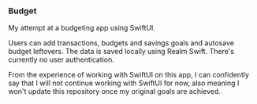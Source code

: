 ### Budget

My attempt at a budgeting app using SwiftUI.

Users can add transactions, budgets and savings goals and autosave budget leftovers. The data is saved locally using Realm Swift. There's currently no user authentication.

From the experience of working with SwiftUI on this app, I can confidently say that I will not continue working with SwiftUI for now, also meaning I won't update this repository once my original goals are achieved.
